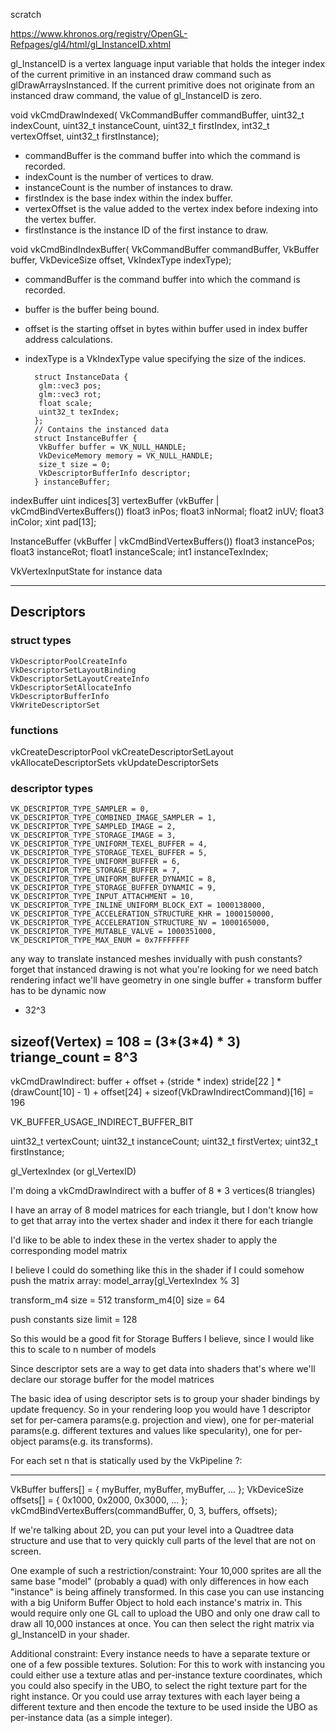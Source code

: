 scratch

https://www.khronos.org/registry/OpenGL-Refpages/gl4/html/gl_InstanceID.xhtml

gl_InstanceID is a vertex language input variable that holds the integer index of the current primitive in an instanced draw command such as glDrawArraysInstanced.
If the current primitive does not originate from an instanced draw command, the value of gl_InstanceID is zero.


void vkCmdDrawIndexed(
    VkCommandBuffer                             commandBuffer,
    uint32_t                                    indexCount,
    uint32_t                                    instanceCount,
    uint32_t                                    firstIndex,
    int32_t                                     vertexOffset,
    uint32_t                                    firstInstance);

- commandBuffer is the command buffer into which the command is recorded.
- indexCount is the number of vertices to draw.
- instanceCount is the number of instances to draw.
- firstIndex is the base index within the index buffer.
- vertexOffset is the value added to the vertex index before indexing into the vertex buffer.
- firstInstance is the instance ID of the first instance to draw.


void vkCmdBindIndexBuffer(
    VkCommandBuffer                             commandBuffer,
    VkBuffer                                    buffer,
    VkDeviceSize                                offset,
    VkIndexType                                 indexType);

- commandBuffer is the command buffer into which the command is recorded.
- buffer is the buffer being bound.
- offset is the starting offset in bytes within buffer used in index buffer address calculations.
- indexType is a VkIndexType value specifying the size of the indices.


        struct InstanceData {
         glm::vec3 pos;
         glm::vec3 rot;
         float scale;
         uint32_t texIndex;
        };
        // Contains the instanced data
        struct InstanceBuffer {
         VkBuffer buffer = VK_NULL_HANDLE;
         VkDeviceMemory memory = VK_NULL_HANDLE;
         size_t size = 0;
         VkDescriptorBufferInfo descriptor;
        } instanceBuffer;


indexBuffer
    uint indices[3]
vertexBuffer            (vkBuffer | vkCmdBindVertexBuffers())
    float3 inPos;
    float3 inNormal;
    float2 inUV;
    float3 inColor;
    xint pad[13];

InstanceBuffer          (vkBuffer | vkCmdBindVertexBuffers())
    float3 instancePos;
    float3 instanceRot;
    float1 instanceScale;
    int1 instanceTexIndex;

VkVertexInputState for instance data

---

## Descriptors

### struct types

    VkDescriptorPoolCreateInfo
    VkDescriptorSetLayoutBinding
    VkDescriptorSetLayoutCreateInfo
    VkDescriptorSetAllocateInfo
    VkDescriptorBufferInfo
    VkWriteDescriptorSet

### functions

vkCreateDescriptorPool
vkCreateDescriptorSetLayout
vkAllocateDescriptorSets
vkUpdateDescriptorSets

### descriptor types

    VK_DESCRIPTOR_TYPE_SAMPLER = 0,
    VK_DESCRIPTOR_TYPE_COMBINED_IMAGE_SAMPLER = 1,
    VK_DESCRIPTOR_TYPE_SAMPLED_IMAGE = 2,
    VK_DESCRIPTOR_TYPE_STORAGE_IMAGE = 3,
    VK_DESCRIPTOR_TYPE_UNIFORM_TEXEL_BUFFER = 4,
    VK_DESCRIPTOR_TYPE_STORAGE_TEXEL_BUFFER = 5,
    VK_DESCRIPTOR_TYPE_UNIFORM_BUFFER = 6,
    VK_DESCRIPTOR_TYPE_STORAGE_BUFFER = 7,
    VK_DESCRIPTOR_TYPE_UNIFORM_BUFFER_DYNAMIC = 8,
    VK_DESCRIPTOR_TYPE_STORAGE_BUFFER_DYNAMIC = 9,
    VK_DESCRIPTOR_TYPE_INPUT_ATTACHMENT = 10,
    VK_DESCRIPTOR_TYPE_INLINE_UNIFORM_BLOCK_EXT = 1000138000,
    VK_DESCRIPTOR_TYPE_ACCELERATION_STRUCTURE_KHR = 1000150000,
    VK_DESCRIPTOR_TYPE_ACCELERATION_STRUCTURE_NV = 1000165000,
    VK_DESCRIPTOR_TYPE_MUTABLE_VALVE = 1000351000,
    VK_DESCRIPTOR_TYPE_MAX_ENUM = 0x7FFFFFFF


any way to translate instanced meshes invidually with push constants?
forget that
instanced drawing is not what you're looking for
we need batch rendering
infact we'll have geometry in one single buffer + transform
buffer has to be dynamic now

 * 32^3

sizeof(Vertex) = 108 = (3*(3*4) * 3)
triange_count = 8^3
-----

vkCmdDrawIndirect: buffer + offset + (stride * index)
stride[22 ] * (drawCount[10] - 1) + offset[24] + sizeof(VkDrawIndirectCommand)[16] = 196

VK_BUFFER_USAGE_INDIRECT_BUFFER_BIT

  uint32_t    vertexCount;
    uint32_t    instanceCount;
    uint32_t    firstVertex;
    uint32_t    firstInstance;

gl_VertexIndex (or gl_VertexID)

I'm doing a vkCmdDrawIndirect with a buffer of 8 * 3 vertices(8 triangles)

I have an array of 8 model matrices for each triangle, but I don't know how to get that array into the vertex shader and index it there for each triangle

I'd like to be able to index these in the vertex shader to apply the corresponding model matrix

I believe I could do something like this in the shader if I could somehow push the matrix array: model_array[gl_VertexIndex % 3]

transform_m4 size = 512
transform_m4[0] size = 64

push constants size limit = 128

So this would be a good fit for Storage Buffers I believe, since I would like this to scale to n number of models

Since descriptor sets are a way to get data into shaders
that's where we'll declare our storage buffer for the model matrices

The basic idea of using descriptor sets is to group your shader bindings by update frequency. So in your rendering loop you would have 1 descriptor set for per-camera params(e.g. projection and view), one for per-material params(e.g. different textures and values like specularity), one for per-object params(e.g. its transforms).


For each set n that is statically used by the VkPipeline ?:


---

VkBuffer buffers[] = { myBuffer, myBuffer, myBuffer, ... };
VkDeviceSize offsets[] = { 0x1000, 0x2000, 0x3000, ... };
vkCmdBindVertexBuffers(commandBuffer, 0, 3, buffers, offsets);

If we're talking about 2D, you can put your level into a Quadtree data structure and use that to very quickly cull parts of the level that are not on screen.

One example of such a restriction/constraint: Your 10,000 sprites are all the same base "model" (probably a quad) with only differences in how each "instance" is being affinely transformed.
In this case you can use instancing with a big Uniform Buffer Object to hold each instance's matrix in. This would require only one GL call to upload the UBO and only one draw call to draw all 10,000 instances at once.
You can then select the right matrix via gl_InstanceID in your shader.

Additional constraint: Every instance needs to have a separate texture or one of a few possible textures.
Solution: For this to work with instancing you could either use a texture atlas and per-instance texture coordinates, which you could also specify in the UBO, to select the right texture part for the right instance.
Or you could use array textures with each layer being a different texture and then encode the texture to be used inside the UBO as per-instance data (as a simple integer).
